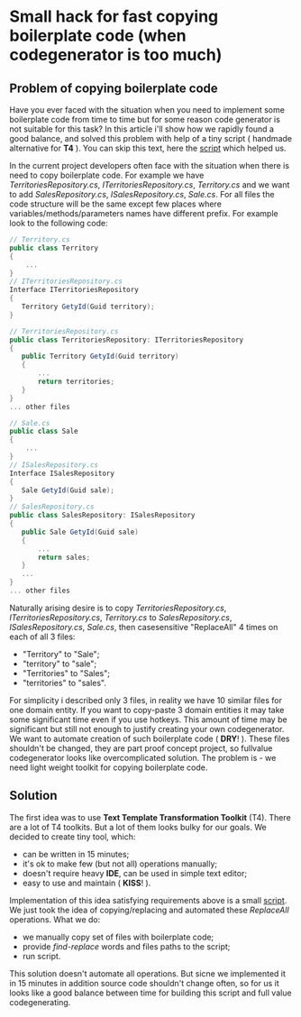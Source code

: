 # Small hack for fast copying boilerplate code (when codegenerator is too much)

## Problem of copying boilerplate code

Have you ever faced with the situation when you need to implement some boilerplate code from time to time but for some reason code generator is not suitable for this task? In this article i'll show how we rapidly found a good balance, and solved this problem with help of a tiny script ( handmade alternative for **T4** ). You can skip this text, here the [script](https://github.com/MaximKitsenko/bonanza-scripts/blob/master/scripts/replace-in-files.ps1) which helped us.

In the current project developers often face with the situation when there is need to copy boilerplate code. For example we have *TerritoriesRepository.cs*, *ITerritoriesRepository.cs*, *Territory.cs* and we want to add *SalesRepository.cs*, *ISalesRepository.cs*, *Sale.cs*. For all files the code structure will be the same except few places where variables/methods/parameters names have different prefix. For example look to the following code:

```C#
// Territory.cs
public class Territory
{
    ...
}
// ITerritoriesRepository.cs
Interface ITerritoriesRepository
{
   Territory GetyId(Guid territory);
}

// TerritoriesRepository.cs
public class TerritoriesRepository: ITerritoriesRepository
{
   public Territory GetyId(Guid territory)
   {
       ...
       return territories;
   }
}
... other files
```

```C#
// Sale.cs
public class Sale
{
    ...
}
// ISalesRepository.cs
Interface ISalesRepository
{
   Sale GetyId(Guid sale);
}
// SalesRepository.cs
public class SalesRepository: ISalesRepository
{
   public Sale GetyId(Guid sale)
   {
       ...
       return sales;
   }
   ...
}
... other files
```

Naturally arising desire is to copy *TerritoriesRepository.cs*, *ITerritoriesRepository.cs*, *Territory.cs* to *SalesRepository.cs*, *ISalesRepository.cs*, *Sale.cs*, then casesensitive "ReplaceAll" 4 times on each of all 3 files:

- "Territory" to "Sale";
- "territory" to "sale";
- "Territories" to "Sales";
- "territories" to "sales".

For simplicity i described only 3 files, in reality we have 10 similar files for one domain entity. If you want to copy-paste 3 domain entities it may take some significant time even if you use hotkeys. This amount of time may be significant but still not enough to justify creating your own codegenerator. We want to automate creation of such boilerplate code ( **DRY**! ). These files shouldn't be changed, they are part proof concept project, so fullvalue codegenerator looks like overcomplicated solution. The problem is - we need light weight toolkit for copying boilerplate code.

## Solution

The first idea was to use **Text Template Transformation Toolkit** (T4). There are a lot of T4 toolkits. But a lot of them looks bulky for our goals. We decided to create tiny tool, which:

- can be written in 15 minutes;
- it's ok to make few (but not all) operations manually;
- doesn't require heavy **IDE**, can be used in simple text editor;
- easy to use and maintain ( **KISS**! ).

Implementation of this idea satisfying requirements above is a small [script](https://github.com/MaximKitsenko/bonanza-scripts/blob/master/scripts/replace-in-files.ps1). We just took the idea of copying/replacing and automated these *ReplaceAll* operations. What we do:

- we manually copy set of files with boilerplate code;
- provide *find-replace* words and files paths to the script;
- run script.

This solution doesn't automate all operations. But sicne we implemented it in 15 minutes in addition source code shouldn't change often, so for us it looks like a good balance between time for building this script and full value codegenerating.